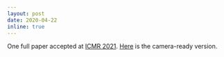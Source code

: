 ```yaml
---
layout: post
date: 2020-04-22
inline: true
---
```


One full paper accepted at [ICMR 2021](http://www.acmicmr.org/). [Here](/assets/pdf/ICMR-2021.pdf) is the camera-ready version.
